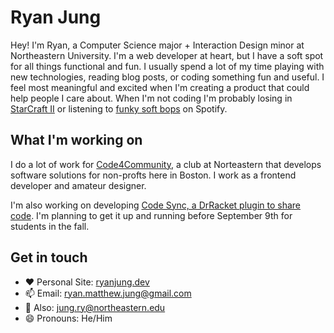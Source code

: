# Ryan Jung

Hey! I'm Ryan, a Computer Science major + Interaction Design minor at Northeastern University. I'm a web developer at heart, but I have a soft spot for all things functional and fun. I usually spend a lot of my time playing with new technologies, reading blog posts, or coding something fun and useful. I feel most meaningful and excited when I'm creating a product that could help people I care about. When I'm not coding I'm probably losing in [StarCraft II](https://starcraft2.com/en-us/profile/1/1/9860436/summary) or listening to [funky soft bops](https://open.spotify.com/playlist/0CFlqBuh07772e416382LP?si=wWgpbDQ1T_Ki7mSWLEsh6g) on Spotify.


## What I'm working on

I do a lot of work for [Code4Community](https://c4cneu.com), a club at Norteastern that develops software solutions for non-profts here in Boston. I work as a frontend developer and amateur designer.

I'm also working on developing [Code Sync, a DrRacket plugin to share code](https://github.com/rymaju/code-sync). I'm planning to get it up and running before September 9th for students in the fall.

## Get in touch

- ❤ Personal Site: [ryanjung.dev](https://ryanjung.dev)
- 📫 Email: ryan.matthew.jung@gmail.com
- 🏫 Also: jung.ry@northeastern.edu
- 😄 Pronouns: He/Him


